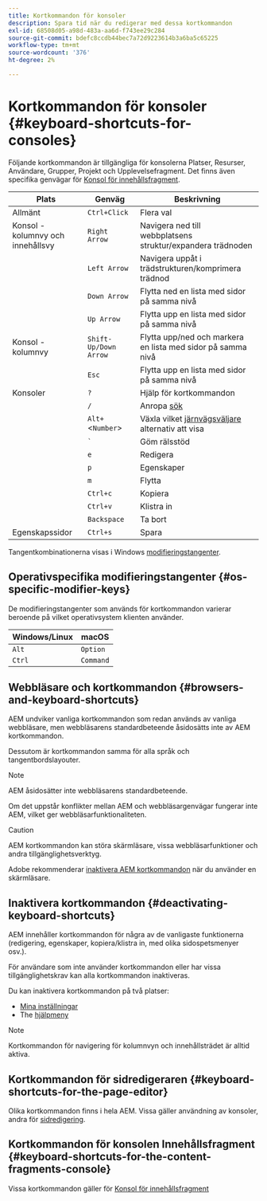 ```yaml
---
title: Kortkommandon för konsoler
description: Spara tid när du redigerar med dessa kortkommandon
exl-id: 68508d05-a98d-483a-aa6d-f743ee29c284
source-git-commit: bdefc8ccdb44bec7a72d9223614b3a6ba5c65225
workflow-type: tm+mt
source-wordcount: '376'
ht-degree: 2%

---
```


# Kortkommandon för konsoler {#keyboard-shortcuts-for-consoles}

Följande kortkommandon är tillgängliga för konsolerna Platser, Resurser, Användare, Grupper, Projekt och Upplevelsefragment. Det finns även specifika genvägar för [Konsol för innehållsfragment](#keyboard-shortcuts-for-the-content-fragments-console).

| Plats | Genväg | Beskrivning |
|---|---|---|
| Allmänt | `Ctrl+Click` | Flera val |
| Konsol - kolumnvy och innehållsvy | `Right Arrow` | Navigera ned till webbplatsens struktur/expandera trädnoden |
|  | `Left Arrow` | Navigera uppåt i trädstrukturen/komprimera trädnod |
|  | `Down Arrow` | Flytta ned en lista med sidor på samma nivå |
|  | `Up Arrow` | Flytta upp en lista med sidor på samma nivå |
| Konsol - kolumnvy | `Shift-Up/Down Arrow` | Flytta upp/ned och markera en lista med sidor på samma nivå |
|  | `Esc` | Flytta upp en lista med sidor på samma nivå |
| Konsoler | `?` | Hjälp för kortkommandon |
|  | `/` | Anropa [sök](/help/sites-cloud/authoring/getting-started/search.md) |
|  | `Alt+`&lt;`Number`> | Växla vilket [järnvägsväljare](/help/sites-cloud/authoring/getting-started/basic-handling.md#rail-selector) alternativ att visa |
|  | ``` ` ``` | Göm rälsstöd |
|  | `e` | Redigera |
|  | `p` | Egenskaper |
|  | `m` | Flytta |
|  | `Ctrl+c` | Kopiera |
|  | `Ctrl+v` | Klistra in |
|  | `Backspace` | Ta bort |
| Egenskapssidor | `Ctrl+s` | Spara |

Tangentkombinationerna visas i Windows [modifieringstangenter](#os-specific-modifier-keys).

## Operativspecifika modifieringstangenter {#os-specific-modifier-keys}

De modifieringstangenter som används för kortkommandon varierar beroende på vilket operativsystem klienten använder.

| Windows/Linux | macOS |
|---|---|
| `Alt` | `Option` |
| `Ctrl` | `Command` |

## Webbläsare och kortkommandon {#browsers-and-keyboard-shortcuts}

AEM undviker vanliga kortkommandon som redan används av vanliga webbläsare, men webbläsarens standardbeteende åsidosätts inte av AEM kortkommandon.

Dessutom är kortkommandon samma för alla språk och tangentbordslayouter.

>[!NOTE]
>
>AEM åsidosätter inte webbläsarens standardbeteende.
>
>Om det uppstår konflikter mellan AEM och webbläsargenvägar fungerar inte AEM, vilket ger webbläsarfunktionaliteten.

>[!CAUTION]
>
>AEM kortkommandon kan störa skärmläsare, vissa webbläsarfunktioner och andra tillgänglighetsverktyg.
>
>Adobe rekommenderar [inaktivera AEM kortkommandon](#deactivating-keyboard-shortcuts) när du använder en skärmläsare.

## Inaktivera kortkommandon {#deactivating-keyboard-shortcuts}

AEM innehåller kortkommandon för några av de vanligaste funktionerna (redigering, egenskaper, kopiera/klistra in, med olika sidospetsmenyer osv.).

För användare som inte använder kortkommandon eller har vissa tillgänglighetskrav kan alla kortkommandon inaktiveras.

Du kan inaktivera kortkommandon på två platser:

* [Mina inställningar](/help/sites-cloud/authoring/getting-started/account-environment.md#my-preferences)
* The [hjälpmeny](/help/sites-cloud/authoring/getting-started/basic-handling.md#accessing-help)

>[!NOTE]
>
>Kortkommandon för navigering för kolumnvyn och innehållsträdet är alltid aktiva.

## Kortkommandon för sidredigeraren {#keyboard-shortcuts-for-the-page-editor}

Olika kortkommandon finns i hela AEM. Vissa gäller användning av konsoler, andra för [sidredigering](/help/sites-cloud/authoring/fundamentals/keyboard-shortcuts.md).

## Kortkommandon för konsolen Innehållsfragment {#keyboard-shortcuts-for-the-content-fragments-console}

Vissa kortkommandon gäller för [Konsol för innehållsfragment](/help/sites-cloud/administering/content-fragments/content-fragments-console-keyboard-shortcuts.md)